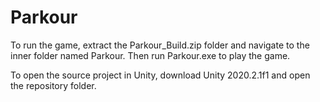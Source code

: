 # Parkour
To run the game, extract the Parkour_Build.zip folder and navigate to the inner folder named Parkour. Then run Parkour.exe to play the game.

To open the source project in Unity, download Unity 2020.2.1f1 and open the repository folder.
